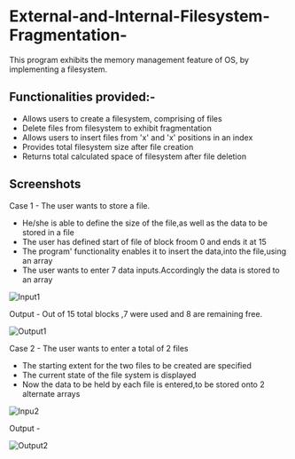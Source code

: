 # External-and-Internal-Filesystem-Fragmentation-
This program exhibits the memory management feature of OS, by implementing a filesystem.

## Functionalities provided:-
- Allows users to create a filesystem, comprising of files
- Delete files from filesystem to exhibit fragmentation
- Allows users to insert files from 'x' and 'x' positions in an index
- Provides total filesystem size after file creation
- Returns total calculated space of filesystem after file deletion

## Screenshots

Case 1 - The user wants to store a file.
- He/she is able to define the size of the file,as well as the data to be stored in a file
- The user has defined start of file of block froom 0 and ends it at 15
- The program' functionality enables it to insert the data,into the file,using an array
- The user wants to enter 7 data inputs.Accordingly the data is stored to an array

![Input1](https://user-images.githubusercontent.com/77625109/122107686-f6db7500-ce38-11eb-9273-e7db2b20a798.png)

Output -  Out of 15 total blocks ,7 were used and 8 are remaining free.

![Output1](https://user-images.githubusercontent.com/77625109/122107704-fe028300-ce38-11eb-9962-e0e6574e6e9b.png)

Case 2 - The user wants to enter a total of 2 files
- The starting extent for the two files to be created are specified
- The current state of the file system is displayed
- Now the data to be held by each file is entered,to be stored onto 2 alternate arrays

![Inpu2](https://user-images.githubusercontent.com/77625109/122107722-02c73700-ce39-11eb-84ed-3bb89022858f.png)

Output - 

![Output2](https://user-images.githubusercontent.com/77625109/122107741-065abe00-ce39-11eb-9080-5637687c884d.png)
